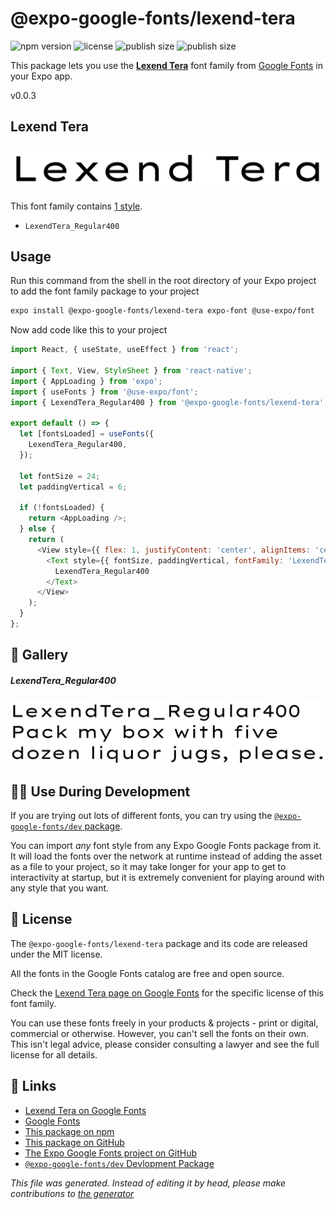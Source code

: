 # @expo-google-fonts/lexend-tera

![npm version](https://flat.badgen.net/npm/v/@expo-google-fonts/lexend-tera)
![license](https://flat.badgen.net/github/license/expo/google-fonts)
![publish size](https://flat.badgen.net/packagephobia/install/@expo-google-fonts/lexend-tera)
![publish size](https://flat.badgen.net/packagephobia/publish/@expo-google-fonts/lexend-tera)

This package lets you use the [**Lexend Tera**](https://fonts.google.com/specimen/Lexend+Tera) font family from [Google Fonts](https://fonts.google.com/) in your Expo app.

v0.0.3

## Lexend Tera

![Lexend Tera](./font-family.png)

This font family contains [1 style](#gallery).

- `LexendTera_Regular400`

## Usage

Run this command from the shell in the root directory of your Expo project to add the font family package to your project
```sh
expo install @expo-google-fonts/lexend-tera expo-font @use-expo/font
```

Now add code like this to your project
```js
import React, { useState, useEffect } from 'react';

import { Text, View, StyleSheet } from 'react-native';
import { AppLoading } from 'expo';
import { useFonts } from '@use-expo/font';
import { LexendTera_Regular400 } from '@expo-google-fonts/lexend-tera';

export default () => {
  let [fontsLoaded] = useFonts({
    LexendTera_Regular400,
  });

  let fontSize = 24;
  let paddingVertical = 6;

  if (!fontsLoaded) {
    return <AppLoading />;
  } else {
    return (
      <View style={{ flex: 1, justifyContent: 'center', alignItems: 'center' }}>
        <Text style={{ fontSize, paddingVertical, fontFamily: 'LexendTera_Regular400' }}>
          LexendTera_Regular400
        </Text>
      </View>
    );
  }
};

```

## 🔡 Gallery

##### LexendTera_Regular400
![LexendTera_Regular400](./5d4d1da38f1fe26a0b69152ff29cb43aa95028fdd9ceda04924ee0236771e324.ttf.png)


## 👩‍💻 Use During Development

If you are trying out lots of different fonts, you can try using the [`@expo-google-fonts/dev` package](https://github.com/expo/google-fonts/tree/master/font-packages/dev#readme).

You can import *any* font style from any Expo Google Fonts package from it. It will load the fonts
over the network at runtime instead of adding the asset as a file to your project, so it may take longer
for your app to get to interactivity at startup, but it is extremely convenient
for playing around with any style that you want.

## 📖 License

The `@expo-google-fonts/lexend-tera` package and its code are released under the MIT license.

All the fonts in the Google Fonts catalog are free and open source.

Check the [Lexend Tera page on Google Fonts](https://fonts.google.com/specimen/Lexend+Tera) for the specific license of this font family.

You can use these fonts freely in your products & projects - print or digital, commercial or otherwise. However, you can't sell the fonts on their own. This isn't legal advice, please consider consulting a lawyer and see the full license for all details.

## 🔗 Links

- [Lexend Tera on Google Fonts](https://fonts.google.com/specimen/Lexend+Tera)
- [Google Fonts](https://fonts.google.com/)
- [This package on npm](https://www.npmjs.com/package/@expo-google-fonts/lexend-tera)
- [This package on GitHub](https://github.com/expo/google-fonts/tree/master/font-packages/lexend-tera)
- [The Expo Google Fonts project on GitHub](https://github.com/expo/google-fonts)
- [`@expo-google-fonts/dev` Devlopment Package](https://github.com/expo/google-fonts/tree/master/font-packages/dev)


*This file was generated. Instead of editing it by head, please make contributions to [the generator](https://github.com/expo/google-fonts/tree/master/packages/generator)*
